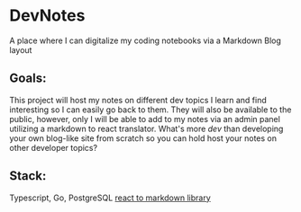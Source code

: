 # DevNotes
A place where I can digitalize my coding notebooks via a Markdown Blog layout

## Goals:
This project will host my notes on different dev topics I learn and find interesting so I can easily go back to them. They will also be available to the public, however, only I will be able to add to my notes via an admin panel utilizing a markdown to react translator.
What's more *dev* than developing your own blog-like site from scratch so you can hold host your notes on other developer topics?

## Stack:
Typescript, Go, PostgreSQL
[react to markdown library](https://github.com/remarkjs/react-markdown)
